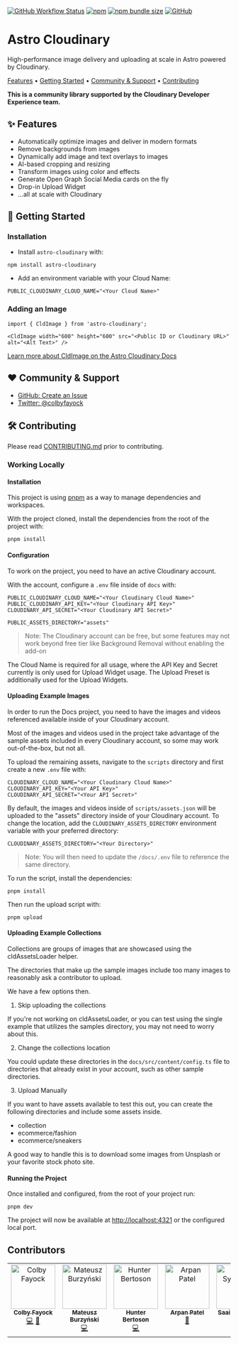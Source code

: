 <a href="https://github.com/cloudinary-community/astro-cloudinary/actions/workflows/test_and_release.yml"><img alt="GitHub Workflow Status" src="https://img.shields.io/github/actions/workflow/status/cloudinary-community/astro-cloudinary/test_and_release.yml?branch=main&label=Test%20%26%20Release&style=flat-square"></a> <a href="https://www.npmjs.com/package/astro-cloudinary"><img alt="npm" src="https://img.shields.io/npm/v/astro-cloudinary?style=flat-square"></a> <a href="https://bundlephobia.com/package/astro-cloudinary"><img alt="npm bundle size" src="https://img.shields.io/bundlephobia/min/astro-cloudinary?style=flat-square&label=Minified%20Size"></a> <a href="https://github.com/cloudinary-community/astro-cloudinary/blob/main/LICENSE"><img alt="GitHub" src="https://img.shields.io/github/license/cloudinary-community/astro-cloudinary?label=License&style=flat-square"></a>


# Astro Cloudinary

High-performance image delivery and uploading at scale in Astro powered by Cloudinary.

<a href="#-features">Features</a> • <a href="#-getting-started">Getting Started</a> • <a href="#%EF%B8%8F-community--support">Community & Support</a> • <a href="#-contributing">Contributing</a>

**This is a community library supported by the Cloudinary Developer Experience team.**

## ✨ Features

* Automatically optimize images and deliver in modern formats
* Remove backgrounds from images
* Dynamically add image and text overlays to images
* AI-based cropping and resizing
* Transform images using color and effects
* Generate Open Graph Social Media cards on the fly
* Drop-in Upload Widget
* ...all at scale with Cloudinary


## 🚀 Getting Started

### Installation

* Install `astro-cloudinary` with:

```
npm install astro-cloudinary
```

* Add an environment variable with your Cloud Name:
```
PUBLIC_CLOUDINARY_CLOUD_NAME="<Your Cloud Name>"
```

### Adding an Image

```
import { CldImage } from 'astro-cloudinary';

<CldImage width="600" height="600" src="<Public ID or Cloudinary URL>" alt="<Alt Text>" />
```

[Learn more about CldImage on the Astro Cloudinary Docs](https://astro.cloudinary.dev/cldimage/basic-usage)

## ❤️ Community & Support

* [GitHub: Create an Issue](https://github.com/cloudinary-community/astro-cloudinary/issues)
* [Twitter: @colbyfayock](https://twitter.com/colbyfayock)

## 🛠 Contributing

Please read [CONTRIBUTING.md](https://github.com/cloudinary-community/astro-cloudinary/blob/main/CONTRIBUTING.md) prior to contributing.

### Working Locally

#### Installation

This project is using [pnpm](https://pnpm.io/) as a way to manage dependencies and workspaces.

With the project cloned, install the dependencies from the root of the project with:

```
pnpm install
```

#### Configuration

To work on the project, you need to have an active Cloudinary account.

With the account, configure a `.env` file inside of `docs` with:

```
PUBLIC_CLOUDINARY_CLOUD_NAME="<Your Cloudinary Cloud Name>"
PUBLIC_CLOUDINARY_API_KEY="<Your Cloudinary API Key>"
CLOUDINARY_API_SECRET="<Your Cloudinary API Secret>"

PUBLIC_ASSETS_DIRECTORY="assets"
```

> Note: The Cloudinary account can be free, but some features may not work beyond free tier like Background Removal without enabling the add-on

The Cloud Name is required for all usage, where the API Key and Secret currently is only used for Upload Widget usage. The Upload Preset is additionally used for the Upload Widgets.

#### Uploading Example Images

In order to run the Docs project, you need to have the images and videos referenced available inside of your Cloudinary account.

Most of the images and videos used in the project take advantage of the sample assets included in every Cloudinary account, so some may work out-of-the-box, but not all.

To upload the remaining assets, navigate to the `scripts` directory and first create a new `.env` file with:

```
CLOUDINARY_CLOUD_NAME="<Your Cloudinary Cloud Name>"
CLOUDINARY_API_KEY="<Your API Key>"
CLOUDINARY_API_SECRET="<Your API Secret>"
```

By default, the images and videos inside of `scripts/assets.json` will be uploaded to the "assets" directory inside of your Cloudinary account. To change the location, add the `CLOUDINARY_ASSETS_DIRECTORY` environment variable with your preferred directory:

```
CLOUDINARY_ASSETS_DIRECTORY="<Your Directory>"
```

> Note: You will then need to update the `/docs/.env` file to reference the same directory.

To run the script, install the dependencies:

```
pnpm install
```

Then run the upload script with:

```
pnpm upload
```

#### Uploading Example Collections

Collections are groups of images that are showcased using the cldAssetsLoader helper.

The directories that make up the sample images include too many images to reasonably
ask a contributor to upload.

We have a few options then.

1. Skip uploading the collections

If you're not working on cldAssetsLoader, or you can test using the single example
that utilizes the samples directory, you may not need to worry about this.

2. Change the collections location

You could update these directories in the `docs/src/content/config.ts` file to directories that
already exist in your account, such as other sample directories.

3. Upload Manually

If you want to have assets available to test this out, you can create the following directories
and include some assets inside.

- collection
- ecommerce/fashion
- ecommerce/sneakers

A good way to handle this is to download some images from Unsplash or your favorite stock photo site.

#### Running the Project

Once installed and configured, from the root of your project run:

```
pnpm dev
```

The project will now be available at <http://localhost:4321> or the configured local port.


## Contributors

<!-- ALL-CONTRIBUTORS-LIST:START - Do not remove or modify this section -->
<!-- prettier-ignore-start -->
<!-- markdownlint-disable -->
<table>
  <tbody>
    <tr>
      <td align="center" valign="top" width="14.28%"><a href="https://colbyfayock.com/newsletter"><img src="https://avatars.githubusercontent.com/u/1045274?v=4?s=100" width="100px;" alt="Colby Fayock"/><br /><sub><b>Colby Fayock</b></sub></a><br /><a href="https://github.com/cloudinary-community/astro-cloudinary/commits?author=colbyfayock" title="Code">💻</a> <a href="https://github.com/cloudinary-community/astro-cloudinary/commits?author=colbyfayock" title="Documentation">📖</a></td>
      <td align="center" valign="top" width="14.28%"><a href="https://github.com/Andarist"><img src="https://avatars.githubusercontent.com/u/9800850?v=4?s=100" width="100px;" alt="Mateusz Burzyński"/><br /><sub><b>Mateusz Burzyński</b></sub></a><br /><a href="https://github.com/cloudinary-community/astro-cloudinary/commits?author=Andarist" title="Code">💻</a></td>
      <td align="center" valign="top" width="14.28%"><a href="http://hunterbertoson.tech"><img src="https://avatars.githubusercontent.com/u/44106297?v=4?s=100" width="100px;" alt="Hunter Bertoson"/><br /><sub><b>Hunter Bertoson</b></sub></a><br /><a href="https://github.com/cloudinary-community/astro-cloudinary/commits?author=hkbertoson" title="Code">💻</a></td>
      <td align="center" valign="top" width="14.28%"><a href="https://github.com/apatel369"><img src="https://avatars.githubusercontent.com/u/33442948?v=4?s=100" width="100px;" alt="Arpan Patel "/><br /><sub><b>Arpan Patel </b></sub></a><br /><a href="https://github.com/cloudinary-community/astro-cloudinary/commits?author=apatel369" title="Documentation">📖</a></td>
      <td align="center" valign="top" width="14.28%"><a href="https://github.com/saai-syvendra"><img src="https://avatars.githubusercontent.com/u/157691467?v=4?s=100" width="100px;" alt="Saai Syvendra"/><br /><sub><b>Saai Syvendra</b></sub></a><br /><a href="https://github.com/cloudinary-community/astro-cloudinary/commits?author=saai-syvendra" title="Documentation">📖</a></td>
      <td align="center" valign="top" width="14.28%"><a href="https://github.com/RaghavMangla"><img src="https://avatars.githubusercontent.com/u/97332401?v=4?s=100" width="100px;" alt="Raghav Mangla"/><br /><sub><b>Raghav Mangla</b></sub></a><br /><a href="https://github.com/cloudinary-community/astro-cloudinary/commits?author=RaghavMangla" title="Documentation">📖</a></td>
      <td align="center" valign="top" width="14.28%"><a href="http://dunkirk.sh"><img src="https://avatars.githubusercontent.com/u/92754843?v=4?s=100" width="100px;" alt="Kieran Klukas"/><br /><sub><b>Kieran Klukas</b></sub></a><br /><a href="https://github.com/cloudinary-community/astro-cloudinary/commits?author=kcoderhtml" title="Code">💻</a></td>
    </tr>
  </tbody>
</table>

<!-- markdownlint-restore -->
<!-- prettier-ignore-end -->

<!-- ALL-CONTRIBUTORS-LIST:END -->
